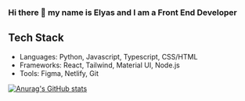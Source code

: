 
### Hi there 👋 my name is Elyas and I am a Front End Developer 


## Tech Stack

- Languages: Python, Javascript, Typescript, CSS/HTML
- Frameworks: React, Tailwind, Material UI, Node.js
- Tools: Figma, Netlify, Git


[![Anurag's GitHub stats](https://github-readme-stats.vercel.app/api?username=BlueElyas)](https://github.com/anuraghazra/github-readme-stats)
